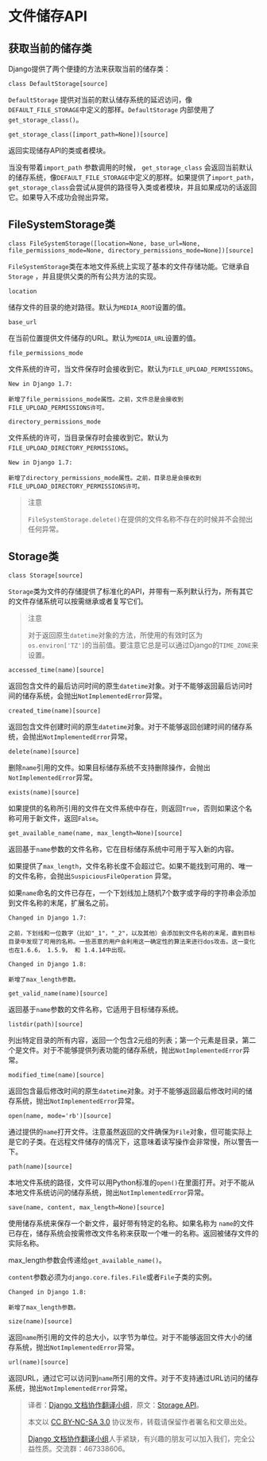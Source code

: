 # 文件储存API #

## 获取当前的储存类 ##

Django提供了两个便捷的方法来获取当前的储存类：

`class DefaultStorage[source]`

`DefaultStorage` 提供对当前的默认储存系统的延迟访问，像`DEFAULT_FILE_STORAGE`中定义的那样。`DefaultStorage` 内部使用了`get_storage_class()`。

`get_storage_class([import_path=None])[source]`

返回实现储存API的类或者模块。

当没有带着`import_path` 参数调用的时候， `get_storage_class` 会返回当前默认的储存系统，像`DEFAULT_FILE_STORAGE`中定义的那样。如果提供了`import_path`， `get_storage_class`会尝试从提供的路径导入类或者模块，并且如果成功的话返回它。如果导入不成功会抛出异常。

## FileSystemStorage类 ##

`class FileSystemStorage([location=None, base_url=None, file_permissions_mode=None, directory_permissions_mode=None])[source]`

`FileSystemStorage`类在本地文件系统上实现了基本的文件存储功能。它继承自`Storage` ，并且提供父类的所有公共方法的实现。

`location`

储存文件的目录的绝对路径。默认为`MEDIA_ROOT`设置的值。

`base_url`

在当前位置提供文件储存的URL。默认为`MEDIA_URL`设置的值。

`file_permissions_mode`

文件系统的许可，当文件保存时会接收到它。默认为`FILE_UPLOAD_PERMISSIONS`。

```
New in Django 1.7:

新增了file_permissions_mode属性。之前，文件总是会接收到FILE_UPLOAD_PERMISSIONS许可。
```

`directory_permissions_mode`

文件系统的许可，当目录保存时会接收到它。默认为`FILE_UPLOAD_DIRECTORY_PERMISSIONS`。

```
New in Django 1.7:

新增了directory_permissions_mode属性。之前，目录总是会接收到FILE_UPLOAD_DIRECTORY_PERMISSIONS许可。
```

> 注意
>
> `FileSystemStorage.delete()`在提供的文件名称不存在的时候并不会抛出任何异常。

## Storage类 ##

`class Storage[source]`

`Storage`类为文件的存储提供了标准化的API，并带有一系列默认行为，所有其它的文件存储系统可以按需继承或者复写它们。

> 注意
>
> 对于返回原生`datetime`对象的方法，所使用的有效时区为`os.environ['TZ']`的当前值。要注意它总是可以通过Django的`TIME_ZONE`来设置。

`accessed_time(name)[source]`

返回包含文件的最后访问时间的原生`datetime`对象。对于不能够返回最后访问时间的储存系统，会抛出`NotImplementedError`异常。

`created_time(name)[source]`

返回包含文件创建时间的原生`datetime`对象。对于不能够返回创建时间的储存系统，会抛出`NotImplementedError`异常。

`delete(name)[source]`

删除`name`引用的文件。如果目标储存系统不支持删除操作，会抛出`NotImplementedError`异常。

`exists(name)[source]`

如果提供的名称所引用的文件在文件系统中存在，则返回`True`，否则如果这个名称可用于新文件，返回`False`。

`get_available_name(name, max_length=None)[source]`

返回基于`name`参数的文件名称，它在目标储存系统中可用于写入新的内容。

如果提供了`max_length`，文件名称长度不会超过它。如果不能找到可用的、唯一的文件名称，会抛出`SuspiciousFileOperation` 异常。

如果`name`命名的文件已存在，一个下划线加上随机7个数字或字母的字符串会添加到文件名称的末尾，扩展名之前。

```
Changed in Django 1.7:

之前，下划线和一位数字（比如"_1"，"_2"，以及其他）会添加到文件名称的末尾，直到目标目录中发现了可用的名称。一些恶意的用户会利用这一确定性的算法来进行dos攻击。这一变化也在1.6.6， 1.5.9， 和 1.4.14中出现。
```

```
Changed in Django 1.8:

新增了max_length参数。
```

`get_valid_name(name)[source]`

返回基于`name`参数的文件名称，它适用于目标储存系统。

`listdir(path)[source]`

列出特定目录的所有内容，返回一个包含2元组的列表；第一个元素是目录，第二个是文件。对于不能够提供列表功能的储存系统，抛出`NotImplementedError`异常。

`modified_time(name)[source]`

返回包含最后修改时间的原生`datetime`对象。对于不能够返回最后修改时间的储存系统，抛出`NotImplementedError`异常。

`open(name, mode='rb')[source]`

通过提供的`name`打开文件。注意虽然返回的文件确保为`File`对象，但可能实际上是它的子类。在远程文件储存的情况下，这意味着读写操作会非常慢，所以警告一下。

`path(name)[source]`

本地文件系统的路径，文件可以用Python标准的`open()`在里面打开。对于不能从本地文件系统访问的储存系统，抛出`NotImplementedError`异常。

`save(name, content, max_length=None)[source]`

使用储存系统来保存一个新文件，最好带有特定的名称。如果名称为 `name`的文件已存在，储存系统会按需修改文件名称来获取一个唯一的名称。返回被储存文件的实际名称。

max_length参数会传递给`get_available_name()`。

`content`参数必须为`django.core.files.File`或者`File`子类的实例。

```
Changed in Django 1.8:

新增了max_length参数。
```

`size(name)[source]`

返回`name`所引用的文件的总大小，以字节为单位。对于不能够返回文件大小的储存系统，抛出`NotImplementedError`异常。

`url(name)[source]`

返回URL，通过它可以访问到`name`所引用的文件。对于不支持通过URL访问的储存系统，抛出`NotImplementedError`异常。

> 译者：[Django 文档协作翻译小组](http://python.usyiyi.cn/django/index.html)，原文：[Storage API](https://docs.djangoproject.com/en/1.8/ref/files/storage/)。
>
> 本文以 [CC BY-NC-SA 3.0](http://creativecommons.org/licenses/by-nc-sa/3.0/cn/) 协议发布，转载请保留作者署名和文章出处。
>
> [Django 文档协作翻译小组](http://python.usyiyi.cn/django/index.html)人手紧缺，有兴趣的朋友可以加入我们，完全公益性质。交流群：467338606。
